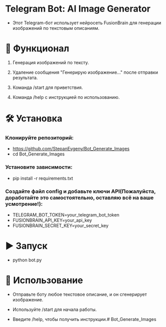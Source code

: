 # Telegram Bot: AI Image Generator

- Этот Telegram-бот использует нейросеть FusionBrain для генерации изображений по текстовым описаниям.

# 🚀 Функционал

1. Генерация изображений по тексту.

2. Удаление сообщения "Генерирую изображение..." после отправки результата.

3. Команда /start для приветствия.

4. Команда /help с инструкцией по использованию.

# 🛠 Установка

### Клонируйте репозиторий:

* https://github.com/StepanEvgeny/Bot_Generate_Images
* cd Bot_Generate_Images

### Установите зависимости:

* pip install -r requirements.txt

### Создайте файл config и добавьте ключи API(Пожалуйста, доработайте это самостоятельно, оставляю всё на ваше усмотрение!):

* TELEGRAM_BOT_TOKEN=your_telegram_bot_token
* FUSIONBRAIN_API_KEY=your_api_key
* FUSIONBRAIN_SECRET_KEY=your_secret_key

# ▶ Запуск

* python bot.py

# 📌 Использование

* Отправьте боту любое текстовое описание, и он сгенерирует изображение.

* Используйте /start для начала работы.

* Введите /help, чтобы получить инструкции.# Bot_Generate_Images
